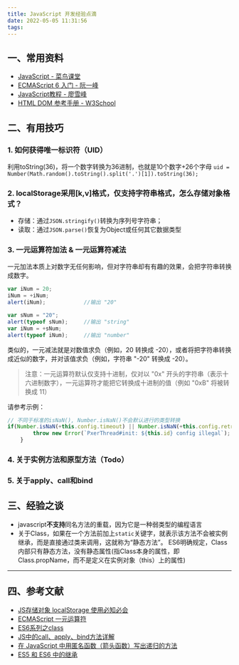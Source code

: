 ```yaml
---
title: JavaScript 开发经验点滴
date: 2022-05-05 11:31:56
tags:
---
```


## 一、常用资料

- [JavaScript - 菜鸟课堂](https://www.runoob.com/js/js-class-intro.html)
- [ECMAScript 6 入门 - 阮一峰](https://es6.ruanyifeng.com/#docs/class)
- [JavaScript教程 - 廖雪峰](https://www.liaoxuefeng.com/wiki/1022910821149312)
- [HTML DOM 参考手册 - W3School](https://www.w3school.com.cn/jsref/index.asp)

## 二、有用技巧

### 1. 如何获得唯一标识符（UID）

利用toString(36)，将一个数字转换为36进制，也就是10个数字+26个字母
`uid = Number(Math.random().toString().split('.')[1]).toString(36);`

### 2. localStorage采用[k,v]格式，仅支持字符串格式，怎么存储对象格式？

- 存储：通过`JSON.stringify()`转换为序列号字符串；
- 读取：通过`JSON.parse()`恢复为Object或任何其它数据类型

### 3. 一元运算符加法 & 一元运算符减法

一元加法本质上对数字无任何影响，但对字符串却有有趣的效果，会把字符串转换成数字。

``` js
var iNum = 20;
iNum = +iNum;
alert(iNum);            //输出 "20"

var sNum = "20";
alert(typeof sNum);     //输出 "string"
var iNum = +sNum;
alert(typeof iNum);     //输出 "number"
```

类似的，一元减法就是对数值求负（例如，20 转换成 -20），或者将把字符串转换成近似的数字，并对该值求负（例如，字符串 "-20" 转换成 -20）。

> 注意：一元运算符默认仅支持十进制，仅对以 "0x" 开头的字符串（表示十六进制数字），一元运算符才能把它转换成十进制的值（例如 "0xB" 将被转换成 11）

请参考示例：

``` js
// 不同于标准的isNaN(), Number.isNaN()不会默认进行的类型转换
if(Number.isNaN(+this.config.timeout) || Number.isNaN(+this.config.retry)){
        throw new Error(`PxerThread#init: ${this.id} config illegal`);
    }
```

### 4. 关于实例方法和原型方法（Todo）

### 5. 关于apply、call和bind

## 三、经验之谈

- javascript**不支持**同名方法的重载，因为它是一种弱类型的编程语言
- 关于Class，如果在一个方法前加上`static`关键字，就表示该方法不会被实例继承，而是直接通过类来调用，这就称为“静态方法”。
    ES6明确规定，Class内部只有静态方法，没有静态属性(指Class本身的属性，即Class.propName，而不是定义在实例对象（this）上的属性)

---

## 四、参考文献

- [JS存储对象 localStorage 使用必知必会](https://blog.csdn.net/PY0312/article/details/103570989)
- [ECMAScript 一元运算符](https://www.w3school.com.cn/js/pro_js_operators_unary.asp)
- [ES6系列之class](https://segmentfault.com/a/1190000018884605)
- [JS中的call、apply、bind方法详解](https://segmentfault.com/a/1190000018270750)
- [在 JavaScript 中用匿名函数（箭头函数）写出递归的方法](https://github.com/Lucifier129/Lucifier129.github.io/issues/7)
- [ES5 和 ES6 中的继承](https://keenwon.com/1524.html)

